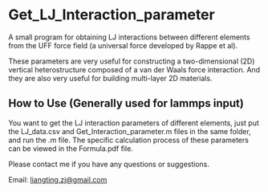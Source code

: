 # Get_LJ_Interaction_parameter  

A small program for obtaining LJ interactions between different elements from the UFF force field (a universal force developed by Rappe et al).

These parameters are very useful for constructing a two-dimensional (2D) vertical heterostructure composed of a van der Waals force interaction.
And they are also very useful for building multi-layer 2D materials.

## How to Use (Generally used for lammps input)

You want to get the LJ interaction parameters of different elements, just put the LJ_data.csv and Get_Interaction_parameter.m files in the same folder, and run the .m file.
The specific calculation process of these parameters can be viewed in the Formula.pdf file.

Please contact me if you have any questions or suggestions.

Email: liangting.zj@gmail.com
